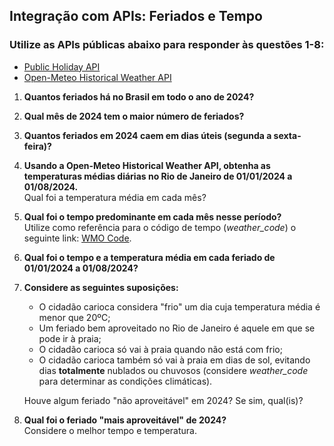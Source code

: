 ## Integração com APIs: Feriados e Tempo

### Utilize as APIs públicas abaixo para responder às questões 1-8:
- [Public Holiday API](https://date.nager.at/Api)
- [Open-Meteo Historical Weather API](https://open-meteo.com/)

1. **Quantos feriados há no Brasil em todo o ano de 2024?**

2. **Qual mês de 2024 tem o maior número de feriados?**

3. **Quantos feriados em 2024 caem em dias úteis (segunda a sexta-feira)?**

4. **Usando a Open-Meteo Historical Weather API, obtenha as temperaturas médias diárias no Rio de Janeiro de 01/01/2024 a 01/08/2024.**  
   Qual foi a temperatura média em cada mês?

5. **Qual foi o tempo predominante em cada mês nesse período?**  
   Utilize como referência para o código de tempo (_weather_code_) o seguinte link: [WMO Code](https://gist.github.com/stellasphere/9490c195ed2b53c707087c8c2db4ec0c).

6. **Qual foi o tempo e a temperatura média em cada feriado de 01/01/2024 a 01/08/2024?**

7. **Considere as seguintes suposições:**
   - O cidadão carioca considera "frio" um dia cuja temperatura média é menor que 20ºC;
   - Um feriado bem aproveitado no Rio de Janeiro é aquele em que se pode ir à praia;
   - O cidadão carioca só vai à praia quando não está com frio;
   - O cidadão carioca também só vai à praia em dias de sol, evitando dias **totalmente** nublados ou chuvosos (considere _weather_code_ para determinar as condições climáticas).

   Houve algum feriado "não aproveitável" em 2024? Se sim, qual(is)?

8. **Qual foi o feriado "mais aproveitável" de 2024?**  
   Considere o melhor tempo e temperatura.
